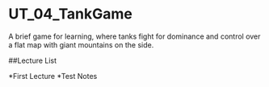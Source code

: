 # UT_04_TankGame
A brief game for learning, where tanks fight for dominance and control over a flat map with giant mountains on the side. 



##Lecture List

*First Lecture
*Test Notes
